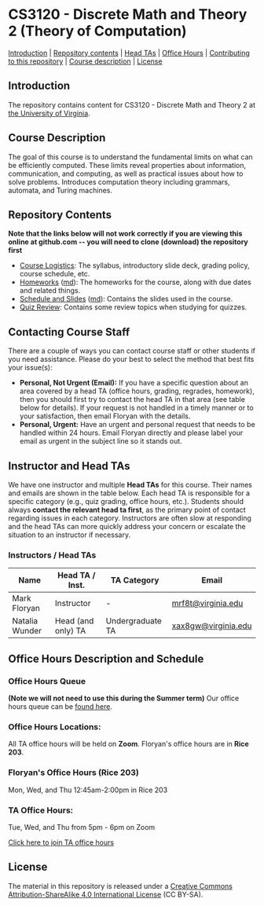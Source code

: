 CS3120 - Discrete Math and Theory 2 (Theory of Computation)
===============================

[Introduction](#introduction) | [Repository contents](#contents) | [Head TAs](#headtas) | [Office Hours](#officehours) | [Contributing to this repository](#contributing) | [Course description](#description) | [License](#license)

<a name="introduction"></a>Introduction
---------------------------------------

The repository contains content for CS3120 - Discrete Math and Theory 2 at [the University of Virginia](https://virginia.edu).

<a name="description"></a>Course Description
--------------------------------------------

The goal of this course is to understand the fundamental limits on what can be efficiently computed. These limits reveal properties about information, communication, and computing, as well as practical issues about how to solve problems. Introduces computation theory including grammars, automata, and Turing machines.


<a name="contents"></a>Repository Contents
------------------------------------------

**Note that the links below will not work correctly if you are viewing
this online at github.com -- you will need to clone (download) the
repository first**

- [Course Logistics](courselogistics/index.html): The syllabus, introductory slide deck, grading policy, course schedule, etc.
- [Homeworks](homeworks/index.html) ([md](homeworks/index.md)): The homeworks for the course, along with due dates and related things.
- [Schedule and Slides](slides/index.html) ([md](slides/index.md)): Contains the slides used in the course.
- [Quiz Review](quiz/quiz_review.html): Contains some review topics when studying for quizzes. 


<a name="headtas"></a>Contacting Course Staff
------------------------------------------

There are a couple of ways you can contact course staff or other students if you need assistance. Please do your best to select the method that best fits your issue(s):

- **Personal, Not Urgent (Email):** If you have a specific question about an area covered by a head TA (office hours, grading, regrades, homework), then you should first try to contact the head TA in that area (see table below for details). If your request is not handled in a timely manner or to your satisfaction, then email Floryan with the details.
- **Personal, Urgent:** Have an urgent and personal request that needs to be handled within 24 hours. Email Floryan directly and please label your email as urgent in the subject line so it stands out. 

<a name="headtas"></a>Instructor and Head TAs
------------------------------------------

We have one instructor and multiple **Head TAs** for this course. Their names and emails are shown in the table below. Each head TA is responsible for a specific category (e.g., quiz grading, office hours, etc.). Students should always **contact the relevant head ta first**, as the primary point of contact regarding issues in each category. Instructors are often slow at responding and the head TAs can more quickly address your concern or escalate the situation to an instructor if necessary.

### Instructors / Head TAs

| Name | Head TA / Inst. | TA Category | Email |
|-|-|-|-|
| Mark Floryan | Instructor | - | [mrf8t@virginia.edu](mailto:mrf8t@virginia.edu) |
| Natalia Wunder | Head (and only) TA | Undergraduate TA | [xax8gw@virginia.edu](mailto:xax8gw@virginia.edu) |


<a name="officehours"></a>Office Hours Description and Schedule
------------------------------------------


### Office Hours Queue

**(Note we will not need to use this during the Summer term)**
Our office hours queue can be [found here](https://kytos02.cs.virginia.edu/asci).

### Office Hours Locations:

All TA office hours will be held on **Zoom**. Floryan's office hours are in **Rice 203**.

### Floryan's Office Hours (Rice 203)

Mon, Wed, and Thu 12:45am-2:00pm in Rice 203

### TA Office Hours:

Tue, Wed, and Thu from 5pm - 6pm on Zoom

[Click here to join TA office hours](https://virginia.zoom.us/j/95182519274?pwd=ynDhGcg3cgZkdFPDgk8mgPsXGRepLs.1)

<!--
<iframe src="https://docs.google.com/spreadsheets/d/e/2PACX-1vTkHWlhg3Wk4XKrndrY51-hVnkSQDaCf0NG0eJ3RAiUl6KBvCJyZvON6qzraPRolorvU6EMfZQXO9GM/pubhtml?gid=0&amp;single=true&amp;widget=true&amp;headers=false" style="border: 0" width="1000" height="800" frameborder="0" scrolling="no"></iframe>
-->





<a name="license"></a>License
-----------------------------

The material in this repository is released under a [Creative Commons Attribution-ShareAlike 4.0 International License](http://creativecommons.org/licenses/by-sa/4.0/) (CC BY-SA).

